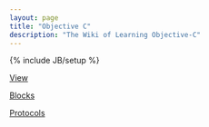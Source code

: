 ```yaml
---
layout: page
title: "Objective C"
description: "The Wiki of Learning Objective-C"
---
```

{% include JB/setup %}  
  
[View](http://imyk.net/2012/11/21/view/)

[Blocks](http://imyk.net/2012/11/21/blocks/)

[Protocols](http://imyk.net/2012/11/21/blocks/)
